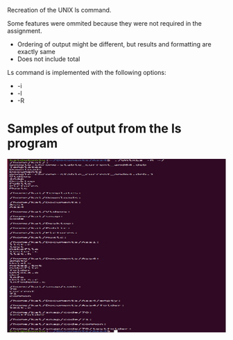 Recreation of the UNIX ls command.

Some features were ommited because they were not required in the assignment.
  
* Ordering of output might be different, but results and formatting are exactly same
* Does not include total
  
Ls command is implemented with the following options: 

* -i 
* -l 
* -R
  
# Samples of output from the ls program

<p align="center">
  <a href="https://github.com/RedDogClifford/Unix-Ls/Sample_Images/">
    <img src="sample_output_1_part1.jpg" alt="Logo" width="800" height="400">
  </a>
</p>
